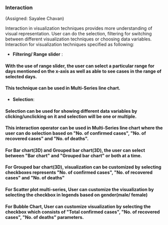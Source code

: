 ### Interaction



(Assigned: Sayalee Chavan)



Interaction in visualization techniques provides more understanding of visual representation. User can do the selection, filtering for switching between different visualization techniques or choosing data variables.
Interaction for visualization techniques specified as following:
-  **Filtering/ Range slider** :
#### With the use of range slider, the user can select a particular range for days mentioned on the x-axis as well as able to see cases in the range of selected days. 
#### This technique can be used in Multi-Series line chart.

- **Selection**:
#### Selection can be used for showing different data variables by clicking/unclicking on it and selection will be one or multiple.
#### This interaction operator can be used in Multi-Series line chart where the user can do selection based on "No. of confirmed cases", "No. of recovered cases" and "No. of deaths".
#### For Bar chart(3D) and Grouped bar chart(3D), the user can select between "Bar chart" and "Grouped bar chart" or both at a time.
#### For Grouped bar chart(3D), visualization can be customized by selecting checkboxes represents "No. of confirmed cases", "No. of recovered cases" and "No. of deaths" 
#### For Scatter plot multi-series, User can customize the visualization by selecting the checkbox in legends based on gender(male/ female)
#### For Bubble Chart, User can customize visualization by selecting the checkbox which consists of "Total confirmed cases", "No. of recovered cases", "No. of deaths" parameters.